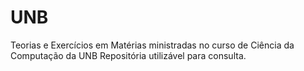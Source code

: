 # UNB
Teorias e Exercícios em Matérias ministradas no curso de Ciência da Computação da UNB
Repositória utilizável para consulta.
